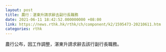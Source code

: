 ```yaml
---
layout: post
title: 農行：湛東升請求辭去副行長職務
date: 2021-06-11 18:42:52.000000000 +08:00
link: https://news.rthk.hk/rthk/ch/component/k2/1595473-20210611.htm
categories: rthk
---
```


農行公布，因工作調整，湛東升請求辭去該行副行長職務。
